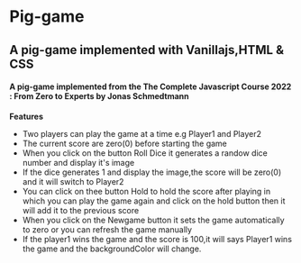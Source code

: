 # Pig-game
##  A pig-game implemented with Vanillajs,HTML &amp; CSS <br>
#### A pig-game implemented from the The Complete Javascript Course 2022 : From Zero to Experts by Jonas Schmedtmann

<b>Features</b>
<ul>
  <li> Two players can play the game at a time e.g Player1 and Player2</li>
  <li>The current score are zero(0) before starting the game</li>
  <li>When you click on the button Roll Dice it generates a randow dice number and display it's image</li>
  <li>If the dice generates 1 and display the image,the score will be zero(0) and it will switch to Player2</li>
  <li>You can click on thee button Hold to hold the score after playing in which you  can play the game again and click on the hold button then it will add it to the previous score</li>
  <li>When you click on the Newgame button it sets the game automatically to zero or you can refresh the game manually</li>
  <li>If the player1 wins the game and the score is 100,it will says Player1 wins the game and the backgroundColor will change.</li>
  </ul>

